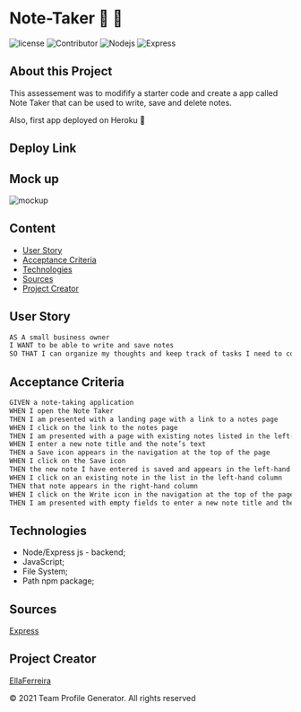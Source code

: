 # Note-Taker 📝 🤪

![license](https://img.shields.io/github/license/EllaFerreira/Note-Taker)
![Contributor](https://img.shields.io/badge/Contributors-1-black.svg)
![Nodejs](https://img.shields.io/badge/AppWith-NodeJS-green.svg)
![Express](https://img.shields.io/badge/AppWith-ExpressJS-yellow.svg)

## About this Project

This assessement was to modifify a starter code and create a app called Note Taker that can be used to write, save and delete notes.

Also, first app deployed on Heroku 😬

## Deploy Link


## Mock up

![mockup](https://media.giphy.com/media/dhmlIXQz2w9KePu1WY/giphy.gif)

## Content

- [User Story](#user-story)
- [Acceptance Criteria](#acceptance-criteria)
- [Technologies](#technologies)
- [Sources](#sources)
- [Project Creator](#project-creator)

## User Story

```md
AS A small business owner
I WANT to be able to write and save notes
SO THAT I can organize my thoughts and keep track of tasks I need to complete
```

## Acceptance Criteria

```md
GIVEN a note-taking application
WHEN I open the Note Taker
THEN I am presented with a landing page with a link to a notes page
WHEN I click on the link to the notes page
THEN I am presented with a page with existing notes listed in the left-hand column, plus empty fields to enter a new note title and the note’s text in the right-hand column
WHEN I enter a new note title and the note’s text
THEN a Save icon appears in the navigation at the top of the page
WHEN I click on the Save icon
THEN the new note I have entered is saved and appears in the left-hand column with the other existing notes
WHEN I click on an existing note in the list in the left-hand column
THEN that note appears in the right-hand column
WHEN I click on the Write icon in the navigation at the top of the page
THEN I am presented with empty fields to enter a new note title and the note’s text in the right-hand column
```

## Technologies

- Node/Express js - backend;
- JavaScript;
- File System;
- Path npm package;

## Sources

[Express](https://expressjs.com/en/starter/hello-world.html)

## Project Creator

[EllaFerreira](https://github.com/EllaFerreira)

© 2021 Team Profile Generator. All rights reserved
